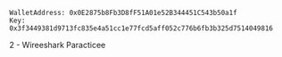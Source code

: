 ```
WalletAddress: 0x0E2875b8Fb3D8fF51A01e52B344451C543b50a1f  
Key: 0x3f3449381d9713fc835e4a51cc1e77fcd5aff052c776b6fb3b325d7514049816
```

2 - Wireeshark Paracticee

